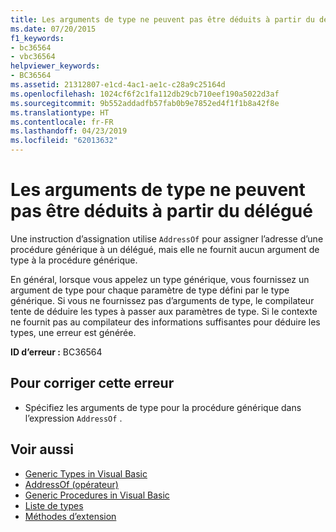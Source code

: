 ```yaml
---
title: Les arguments de type ne peuvent pas être déduits à partir du délégué
ms.date: 07/20/2015
f1_keywords:
- bc36564
- vbc36564
helpviewer_keywords:
- BC36564
ms.assetid: 21312807-e1cd-4ac1-ae1c-c28a9c25164d
ms.openlocfilehash: 1024cf6f2c1fa112db29cb710eef190a5022d3af
ms.sourcegitcommit: 9b552addadfb57fab0b9e7852ed4f1f1b8a42f8e
ms.translationtype: HT
ms.contentlocale: fr-FR
ms.lasthandoff: 04/23/2019
ms.locfileid: "62013632"
---
```

# <a name="type-arguments-could-not-be-inferred-from-the-delegate"></a>Les arguments de type ne peuvent pas être déduits à partir du délégué
Une instruction d’assignation utilise `AddressOf` pour assigner l’adresse d’une procédure générique à un délégué, mais elle ne fournit aucun argument de type à la procédure générique.  
  
 En général, lorsque vous appelez un type générique, vous fournissez un argument de type pour chaque paramètre de type défini par le type générique. Si vous ne fournissez pas d’arguments de type, le compilateur tente de déduire les types à passer aux paramètres de type. Si le contexte ne fournit pas au compilateur des informations suffisantes pour déduire les types, une erreur est générée.  
  
 **ID d’erreur :** BC36564  
  
## <a name="to-correct-this-error"></a>Pour corriger cette erreur  
  
- Spécifiez les arguments de type pour la procédure générique dans l’expression `AddressOf` .  
  
## <a name="see-also"></a>Voir aussi

- [Generic Types in Visual Basic](../../../visual-basic/programming-guide/language-features/data-types/generic-types.md)
- [AddressOf (opérateur)](../../../visual-basic/language-reference/operators/addressof-operator.md)
- [Generic Procedures in Visual Basic](../../../visual-basic/programming-guide/language-features/data-types/generic-procedures.md)
- [Liste de types](../../../visual-basic/language-reference/statements/type-list.md)
- [Méthodes d’extension](../../../visual-basic/programming-guide/language-features/procedures/extension-methods.md)
